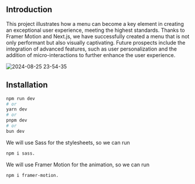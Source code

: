 ## Introduction
This project illustrates how a menu can become a key element in creating an exceptional user experience, meeting the highest standards. Thanks to Framer Motion and Next.js, we have successfully created a menu that is not only performant but also visually captivating. Future prospects include the integration of advanced features, such as user personalization and the addition of micro-interactions to further enhance the user experience.



![2024-08-25 23-54-35](https://github.com/user-attachments/assets/96a51b97-7e38-4f42-b501-be9086d3301e)



## Installation

```bash
npm run dev
# or
yarn dev
# or
pnpm dev
# or
bun dev
```

We will use Sass for the stylesheets, so we can run 
```bash
npm i sass.
```
We will use Framer Motion for the animation, so we can run 
```bash
npm i framer-motion.
```

